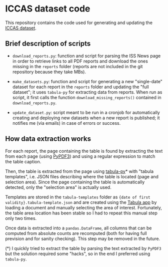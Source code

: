 # ICCAS dataset code
This repository contains the code used for generating and updating the 
[ICCAS dataset](https://www.github.com/janLuke/iccas-dataset).

## Brief description of scripts

- `download_reports.py`: function and script for parsing the ISS News page in 
order to retrieve links to all PDF reports and download the ones missing in the
`reports` folder (reports are not included in the git repository because they 
take MBs).

- `make_datasets.py`: function and script for generating a new "single-date" 
dataset for each report in the `reports` folder and updating the "full dataset";
it uses `tabula-py` for extracting data from reports. When run as script, it 
first calls the function `download_missing_reports()` contained in `download_reports.py`.

- `update_dataset.py`: script meant to be run in a cronjob for automatically 
creating and deploying new datasets when a new report is published; it notifies
me (via emails) in case of errors or success. 


## How data extraction works

For each report, the page containing the table is found by extracting the text from 
each page (using [PyPDF3](https://github.com/mstamy2/PyPDF3)) and using a regular 
expression to match the table caption.

Then, the table is extracted from the page using [tabula-py](https://github.com/chezou/tabula-py)* 
with "tabula templates", i.e. JSON files describing where the table is located (page and selection area).
Since the page containing the table is automatically detected, only the "selection area" is actually used.

Templates are stored in the `tabula-templates` folder as `{date of first validity}.tabula-template.json`
and are created using the [Tabula app](https://tabula.technology/) by loading a document 
and manually selecting the area of interest. Fortunately, the table area location has been stable so 
I had to repeat this manual step only two times.

Once data is extracted into a `pandas.DataFrame`, all columns that can be computed from absolute
counts are recomputed (both for having full prevision and for sanity checking). This step may be 
removed in the future.

(*) I quickly tried to extract the table by parsing the text extracted by `PyPDF3` but
the solution required some "hacks", so in the end I preferred using `tabula-py`.